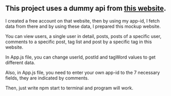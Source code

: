 ## This project uses a dummy api from [this website](https://dummyapi.io/docs).

I created a free account on that website, then by using my app-id, I fetch data from there and by using these data, I prepared this mockup website.

You can view users, a single user in detail, posts, posts of a specific user, comments to a specific post, tag list and post by a specific tag in this website.

In App.js file, you can change userId, postId and tagWord values to get different data.

Also, in App.js file, you need to enter your own app-id to the 7 necessary fields, they are indicated by comments.

Then, just write npm start to terminal and program will work.

